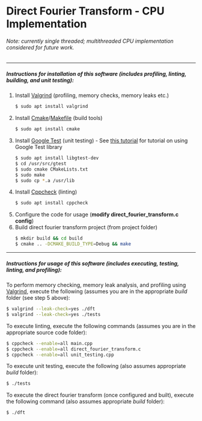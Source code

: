 # Direct Fourier Transform - CPU Implementation
###### Note: currently single threaded; multithreaded CPU implementation considered for future work.
---
##### Instructions for installation of this software (includes profiling, linting, building, and unit testing):
1. Install [Valgrind](http://valgrind.org/) (profiling, memory checks, memory leaks etc.)
   ```bash
   $ sudo apt install valgrind
   ```
2. Install [Cmake](https://cmake.org/)/[Makefile](https://www.gnu.org/software/make/) (build tools)
   ```bash
   $ sudo apt install cmake
   ```
3. Install [Google Test](https://github.com/google/googletest) (unit testing) - See [this tutorial](https://www.eriksmistad.no/getting-started-with-google-test-on-ubuntu/) for tutorial on using Google Test library
   ```bash
   $ sudo apt install libgtest-dev
   $ cd /usr/src/gtest
   $ sudo cmake CMakeLists.txt
   $ sudo make
   $ sudo cp *.a /usr/lib
   ```
4. Install [Cppcheck](http://cppcheck.sourceforge.net/) (linting)
   ```bash
   $ sudo apt install cppcheck
   ```
5. Configure the code for usage (**modify direct_fourier_transform.c config**)
6. Build direct fourier transform project (from project folder)
   ```bash
   $ mkdir build && cd build
   $ cmake .. -DCMAKE_BUILD_TYPE=Debug && make
   ```

---
##### Instructions for usage of this software (includes executing, testing, linting, and profiling):
To perform memory checking, memory leak analysis, and profiling using [Valgrind](http://valgrind.org/docs/manual/quick-start.html), execute the following (assumes you are in the appropriate *build* folder (see step 5 above):
```bash
$ valgrind --leak-check=yes ./dft
$ valgrind --leak-check=yes ./tests
```
To execute linting, execute the following commands (assumes you are in the appropriate source code folder):
```bash
$ cppcheck --enable=all main.cpp
$ cppcheck --enable=all direct_fourier_transform.c
$ cppcheck --enable=all unit_testing.cpp
```
To execute unit testing, execute the following (also assumes appropriate *build* folder):
```bash
$ ./tests
````
To execute the direct fourier transform (once configured and built), execute the following command (also assumes appropriate *build* folder):
```bash
$ ./dft
```

